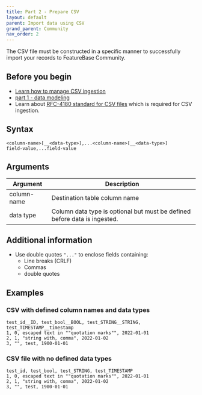 ```yaml
---
title: Part 2 - Prepare CSV
layout: default
parent: Import data using CSV
grand_parent: Community
nav_order: 2
---
```


The CSV file must be constructed in a specific manner to successfully import your records to FeatureBase Community.

## Before you begin

* [Learn how to manage CSV ingestion](/docs/community/com-csv-ingest/com-csv-ingest-manage)
* [part 1 - data modeling](/docs/community/com-csv-ingest/com-csv-ingest-step1)
* Learn about [RFC-4180 standard for CSV files](https://datatracker.ietf.org/doc/html/rfc4180#section-2) which is required for CSV ingestion.

## Syntax

```csv
<column-name>[__<data-type>],...<column-name>[__<data-type>]
field-value,...field-value
```

## Arguments

| Argument | Description |
|---|---|
| column-name | Destination table column name |
| data type | Column data type is optional but must be defined before data is ingested. |

## Additional information

* Use double quotes `"..."` to enclose fields containing:
  * Line breaks (CRLF)
  * Commas
  * double quotes

## Examples

### CSV with defined column names and data types

```csv
test_id__ID, test_bool__BOOL, test_STRING__STRING, test_TIMESTAMP__timestamp
1, 0, escaped text in ""quotation marks"", 2022-01-01
2, 1, "string with, comma", 2022-01-02
3, "", test, 1900-01-01

```

### CSV file with no defined data types

```csv
test_id, test_bool, test_STRING, test_TIMESTAMP
1, 0, escaped text in ""quotation marks"", 2022-01-01
2, 1, "string with, comma", 2022-01-02
3, "", test, 1900-01-01
```
